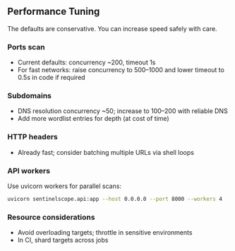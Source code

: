 ## Performance Tuning

The defaults are conservative. You can increase speed safely with care.

### Ports scan
- Current defaults: concurrency ~200, timeout 1s
- For fast networks: raise concurrency to 500–1000 and lower timeout to 0.5s in code if required

### Subdomains
- DNS resolution concurrency ~50; increase to 100–200 with reliable DNS
- Add more wordlist entries for depth (at cost of time)

### HTTP headers
- Already fast; consider batching multiple URLs via shell loops

### API workers
Use uvicorn workers for parallel scans:
```bash
uvicorn sentinelscope.api:app --host 0.0.0.0 --port 8000 --workers 4
```

### Resource considerations
- Avoid overloading targets; throttle in sensitive environments
- In CI, shard targets across jobs

